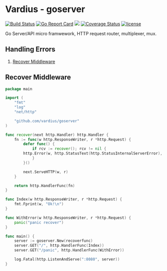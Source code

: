 Vardius - goserver
================
[![Build Status](https://travis-ci.org/vardius/goserver.svg?branch=master)](https://travis-ci.org/vardius/goserver)
[![Go Report Card](https://goreportcard.com/badge/github.com/vardius/goserver)](https://goreportcard.com/report/github.com/vardius/goserver)
[![](https://godoc.org/github.com/vardius/goserver?status.svg)](http://godoc.org/github.com/vardius/goserver)
[![Coverage Status](https://coveralls.io/repos/github/vardius/goserver/badge.svg?branch=master)](https://coveralls.io/github/vardius/goserver?branch=master)
[![license](https://img.shields.io/github/license/mashape/apistatus.svg)](https://github.com/vardius/goserver/blob/master/LICENSE.md)

Go Server/API micro framwework, HTTP request router, multiplexer, mux.

Handling Errors
----------------
1. [Recover Middleware](#recover-middleware)

## Recover Middleware
```go
package main

import (
	"fmt"
	"log"
	"net/http"

    "github.com/vardius/goserver"
)

func recover(next http.Handler) http.Handler {
	fn := func(w http.ResponseWriter, r *http.Request) {
		defer func() {
			if rcv := recover(); rcv != nil {
		http.Error(w, http.StatusText(http.StatusInternalServerError), http.StatusInternalServerError)
			}
		}()

		next.ServeHTTP(w, r)
	}

	return http.HandlerFunc(fn)
}

func Index(w http.ResponseWriter, r *http.Request) {
	fmt.Fprint(w, "Ok!\n")
}

func WithError(w http.ResponseWriter, r *http.Request) {
	panic("panic recover")
}

func main() {
	server := goserver.New(recoverfunc)
	server.GET("/", http.HandlerFunc(Index))
	server.GET("/panic", http.HandlerFunc(WithError))

	log.Fatal(http.ListenAndServe(":8080", server))
}
```
